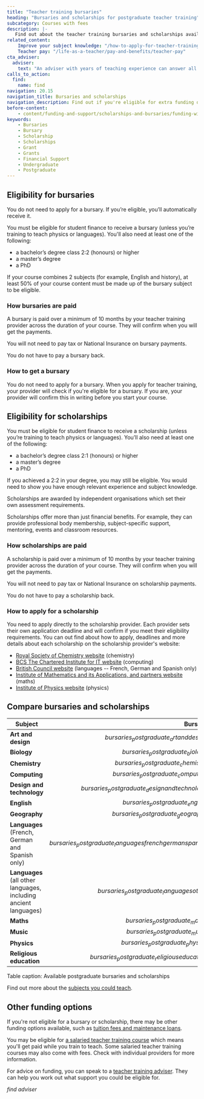 ```yaml
---
title: "Teacher training bursaries"
heading: "Bursaries and scholarships for postgraduate teacher training"
subcategory: Courses with fees
description: |-
   Find out about the teacher training bursaries and scholarships available, depending on the subject you’re training to teach.
related_content:
    Improve your subject knowledge: "/how-to-apply-for-teacher-training/subject-knowledge-enhancement"
    Teacher pay: "/life-as-a-teacher/pay-and-benefits/teacher-pay"
cta_adviser:
  adviser:
    text: "An adviser with years of teaching experience can answer all your questions about scholarships and bursaries. Chat by phone, text or email, as little or as often as you need."
calls_to_action:
  find:
    name: find
navigation: 20.15
navigation_title: Bursaries and scholarships
navigation_description: Find out if you're eligible for extra funding depending on the subject you're training to teach.
before-content:
    - content/funding-and-support/scholarships-and-bursaries/funding-widget
keywords:
    - Bursaries
    - Bursary
    - Scholarship
    - Scholarships
    - Grant
    - Grants
    - Financial Support
    - Undergraduate
    - Postgraduate
---
```


## Eligibility for bursaries

You do not need to apply for a bursary. If you’re eligible, you’ll automatically receive it.

You must be eligible for student finance to receive a bursary (unless you’re training to teach physics or languages). You'll also need at least one of the following:

* a bachelor’s degree class 2:2 (honours) or higher
* a master’s degree
* a PhD

If your course combines 2 subjects (for example, English and history), at least 50% of your course content must be made up of the bursary subject to be eligible.

### How bursaries are paid

A bursary is paid over a minimum of 10 months by your teacher training provider across the duration of your course. They will confirm when you will get the payments. 

You will not need to pay tax or National Insurance on bursary payments. 

You do not have to pay a bursary back.

### How to get a bursary

You do not need to apply for a bursary. When you apply for teacher training, your provider will check if you're eligible for a bursary. If you are, your provider will confirm this in writing before you start your course. 

## Eligibility for scholarships

You must be eligible for student finance to receive a scholarship (unless you’re training to teach physics or languages). You’ll also need at least one of the following:

* a bachelor’s degree class 2:1 (honours) or higher
* a master’s degree
* a PhD

If you achieved a 2:2 in your degree, you may still be eligible. You would need to show you have enough relevant experience and subject knowledge. 

Scholarships are awarded by independent organisations which set their own assessment requirements.

Scholarships offer more than just financial benefits. For example, they can provide professional body membership, subject-specific support, mentoring, events and classroom resources. 

### How scholarships are paid

A scholarship is paid over a minimum of 10 months by your teacher training provider across the duration of your course. They will confirm when you will get the payments. 

You will not need to pay tax or National Insurance on scholarship payments. 

You do not have to pay a scholarship back.

### How to apply for a scholarship

You need to apply directly to the scholarship provider. Each provider sets their own application deadline and will confirm if you meet their eligibility requirements. You can out find about how to apply, deadlines and more details about each scholarship on the scholarship provider's website:

* [Royal Society of Chemistry website](https://www.rsc.org/prizes-funding/funding/find-funding/teacher-training-scholarships/) (chemistry)
* [BCS The Chartered Institute for IT website](https://www.bcs.org/get-qualified/certification-and-scholarships-for-teachers/bcs-computer-teacher-scholarships/) (computing)
* [British Council website](https://www.britishcouncil.org/education/he-science/opportunities/ltts) (languages -- French, German and Spanish only)
* [Institute of Mathematics and its Applications, and partners website](https://teachingmathsscholars.org/home) (maths)
* [Institute of Physics website](https://www.iop.org/about/support-grants/iop-teacher-training-scholarships#gref) (physics)

## Compare bursaries and scholarships

| Subject                                                               | Bursary  | Scholarship      |
|-----------------------------------------------------------------------| -------: | ---------------: |
| **Art and design**                                                    | $bursaries_postgraduate_artanddesign$  |                  |
| **Biology**                                                           | $bursaries_postgraduate_biology$  |                  |
| **Chemistry**                                                         | $bursaries_postgraduate_chemistry$  | $scholarships_chemistry$          |
| **Computing**                                                         | $bursaries_postgraduate_computing$  | $scholarships_computing$          |
| **Design and technology**                                             | $bursaries_postgraduate_designandtechnology$  |                  |
| **English**                                                           | $bursaries_postgraduate_english$  |                  |
| **Geography**                                                         | $bursaries_postgraduate_geography$  |                  |
| **Languages**<br/> (French, German and Spanish only)                  | $bursaries_postgraduate_languagesfrenchgermanspanish$  | $scholarships_languagesfrenchgermanspanish$      |
| **Languages**<br/> (all other languages, including ancient languages) | $bursaries_postgraduate_languagesother$  |                  |
| **Maths**                                                             | $bursaries_postgraduate_maths$  | $scholarships_maths$         |
| **Music**                                                             | $bursaries_postgraduate_music$  |                  |
| **Physics**                                                           | $bursaries_postgraduate_physics$  | $scholarships_physics$        |
| **Religious education**                                               | $bursaries_postgraduate_religiouseducation$  |                  |

Table caption: Available postgraduate bursaries and scholarships

Find out more about the [subjects you could teach](/life-as-a-teacher/explore-subjects).

## Other funding options

If you're not eligible for a bursary or scholarship, there may be other funding options available, such as [tuition fees and maintenance loans](/funding-and-support/tuition-fees).

You may be eligible for [a salaried teacher training course](/funding-and-support/salaried-teacher-training) which means you'll get paid while you train to teach. Some salaried teacher training courses may also come with fees. Check with individual providers for more information. 

For advice on funding, you can speak to a [teacher training adviser](/teacher-training-advisers). They can help you work out what support you could be eligible for.

$find$
$adviser$